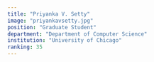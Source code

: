 ```yaml
---
title: "Priyanka V. Setty"
image: "priyankavsetty.jpg"
position: "Graduate Student"
department: "Department of Computer Science"
institution: "University of Chicago"
ranking: 35
---
```

